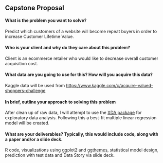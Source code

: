 ## Capstone Proposal

#### What is the problem you want to solve?
Predict which customers of a website will become repeat buyers in order to increase Customer Lifetime Value.

#### Who is your client and why do they care about this problem?
Client is an ecommerce retailer who would like to decrease overall customer acquisition cost.

#### What data are you going to use for this? How will you acquire this data?
Kaggle data will be used from https://www.kaggle.com/c/acquire-valued-shoppers-challenge

#### In brief, outline your approach to solving this problem
After clean up of raw data, I will attempt to use the [XDA package](https://github.com/ujjwalkarn/xda/blob/master/README.md) for exploratory data analysis. Following this a best-fit multiple linear regression model will be created.

#### What are your deliverables? Typically, this would include code, along with a paper and/or a slide deck.
R code, visualizations using ggplot2 and [ggthemes](https://github.com/jrnold/ggthemes), statistical model design, prediction with test data and Data Story via slide deck.

